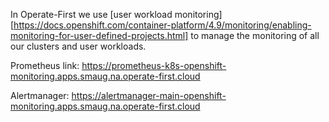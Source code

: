 In Operate-First we use [user workload monitoring][https://docs.openshift.com/container-platform/4.9/monitoring/enabling-monitoring-for-user-defined-projects.html] to manage the monitoring of all our clusters and user workloads.

Prometheus link: https://prometheus-k8s-openshift-monitoring.apps.smaug.na.operate-first.cloud

Alertmanager: https://alertmanager-main-openshift-monitoring.apps.smaug.na.operate-first.cloud
